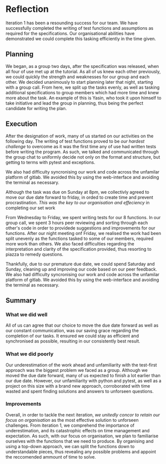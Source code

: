 # Reflection

Iteration 1 has been a resounding success for our team. We have successfully 
completed the writing of test functions and assumptions as required for the
specifications. Our organisational abilities have demonstrated we could complete
this tasking efficiently in the time given.

## Planning
We began, as a group two days, after the specification was released, when all 
four of use met up at the tutorial. As all of us knew each other previously, we
could quickly the strength and weaknesses for our group and each other. We 
decided unanimously to start planning later that night, starting with a group
call. From here, we split up the tasks evenly, as well as tasking additional
specifications to group members which had more time and knew more about the 
task. An example of this is Yasin, who took it upon himself to take initiative
and lead the group in planning, thus being the perfect candidate for writing the
plan.

## Execution
After the designation of work, many of us started on our activities on the 
following day. The writing of test functions proved to be *our hardest challenge*
to overcome as it was the first time any of use had written tests before writing
the program. As such, we talked and communicated through the group chat to 
uniformly decide not only on the format and structure, but getting to terms with
pytest and exceptions. 

We also had difficulty syncronising our work and code across the unfamilar
platform of gitlab. We avoided this by using the web-interface and avoiding the
terminal as necessary.

Although the task was due on Sunday at 8pm, we collectivly agreed to move our
due date forward to friday, in orded to create time and prevent procrastination.
*This was the key to our organisation and effeciency* in completing our set work

From Wednesday to Friday, we spent writing tests for our 8 functions. In our 
group call, we spent 3 hours peer reviewing and sorting through each other's 
code in order to providede suggestions and improvements for our functions. After 
our night meeting onf Friday, we realised the work had been split unevenly as 
the functions tasked to some of our members, required more work than others. We 
also faced difficulties regarding the interpretation and clarity of the 
specification provided, thus resorting to piazza to remedy questions.

Thankfully, due to our premature due date, we could spend Saturday and Sunday,
cleaning up and improving our code based on our peer feedback. We also had 
difficulty syncronising our work and code across the unfamilar platform of 
gitlab. We avoided this by using the web-interface and avoiding the terminal as 
necessary.

## Summary
### What we did well
All of us can agree that our choice to move the due date forward as well as our
constant communication, was our saving grace regarding the completion of our
tasks. It ensured we could stay as efficient and synchronised as possible,
resulting in our consistently best result.

### What we did poorly
Our underestimation of the work ahead and unfamiliarity with the test-first
approach was the biggest problem we faced as a group. Although we moved the due
date forward, many of us expected to finish a lot earlier than our due date.
However, our unfamiliarity with python and pytest, as well as a project on this
size with a brand new approach, corroborated with time wasted and spent finding
solutions and answers to unforseen questions.

### Improvements
Overall, in order to tackle the next iteration, *we unitedly concor to retain our focus on organisation* 
as the most effective solution to unforseen challenges. From iteration 1,
we comprehend the importance of underestimation, and its catastrophic effects on
time management and expectation. As such, with our focus on organisation, we plan to familiarise ourselves with
the functions that we need to produce. By organising and using a top-down 
approach, we can split the functions down to understandable pieces, thus revealing
any possible problems and appoint the reccomended ammount of time to solve.



